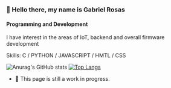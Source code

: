 ### 👋 Hello there, my name is Gabriel Rosas
#### Programming and Development
I have interest in the areas of IoT, backend and overall firmware development

Skills: C / PYTHON / JAVASCRIPT / HMTL / CSS

![Anurag's GitHub stats](https://github-readme-stats.vercel.app/api?username=RosasGabriel&show_icons=true&theme=tokyonight&height=250&width=300) [![Top Langs](https://github-readme-stats.vercel.app/api/top-langs/?username=RosasGabriel&theme=tokyonight&height=250&width=300)](https://github.com/anuraghazra/github-readme-stats)

- 🌱 This page is still a work in progress.
